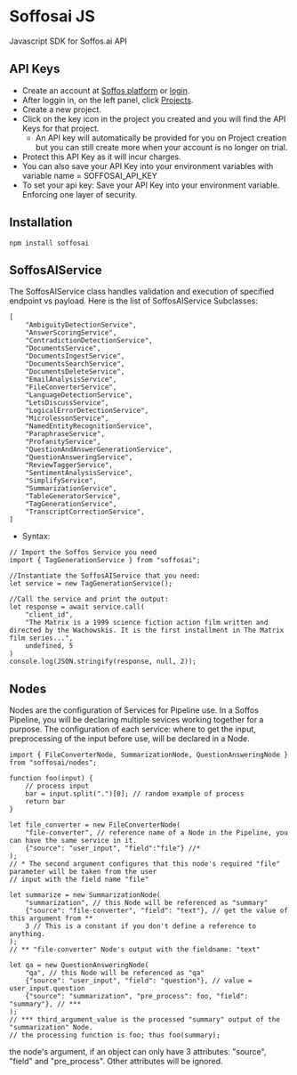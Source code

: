 # Soffosai JS
Javascript SDK for Soffos.ai API

## API Keys
- Create an account at [Soffos platform](https://platform.soffos.ai) or [login](https://platform.soffos.ai/login).
- After loggin in, on the left panel, click [Projects](https://platform.soffos.ai/apps-list).
- Create a new project.
- Click on the key icon in the project you created and you will find the API Keys for that project.
  - An API key will automatically be provided for you on Project creation but you can still create more when your account is no longer on trial.
- Protect this API Key as it will incur charges.
- You can also save your API Key into your environment variables with variable name = SOFFOSAI_API_KEY
- To set your api key:
    Save your API Key into your environment variable. Enforcing one layer of security.

## Installation
`npm install soffosai`


## SoffosAIService
The SoffosAIService class handles validation and execution of specified endpoint vs payload.
Here is the list of SoffosAIService Subclasses:
```
[
    "AmbiguityDetectionService",
    "AnswerScoringService",
    "ContradictionDetectionService",
    "DocumentsService",
    "DocumentsIngestService", 
    "DocumentsSearchService", 
    "DocumentsDeleteService", 
    "EmailAnalysisService",
    "FileConverterService",
    "LanguageDetectionService",
    "LetsDiscussService",
    "LogicalErrorDetectionService",
    "MicrolessonService",
    "NamedEntityRecognitionService",
    "ParaphraseService",
    "ProfanityService",
    "QuestionAndAnswerGenerationService",
    "QuestionAnsweringService",
    "ReviewTaggerService",
    "SentimentAnalysisService",
    "SimplifyService",
    "SummarizationService",
    "TableGeneratorService",
    "TagGenerationService",
    "TranscriptCorrectionService",
]

```
- Syntax:
```
// Import the Soffos Service you need
import { TagGenerationService } from "soffosai";

//Instantiate the SoffosAIService that you need:
let service = new TagGenerationService();

//Call the service and print the output:
let response = await service.call(
    "client_id",
    "The Matrix is a 1999 science fiction action film written and directed by the Wachowskis. It is the first installment in The Matrix film series...",
    undefined, 5
)
console.log(JSON.stringify(response, null, 2));
```

## Nodes 
Nodes are the configuration of Services for Pipeline use.
In a Soffos Pipeline, you will be declaring multiple sevices working together for a purpose.
The configuration of each service: where to get the input, preprocessing of the input before use, will be declared in a Node.
```
import { FileConverterNode, SummarizationNode, QuestionAnsweringNode } from "soffosai/nodes";

function foo(input) {
    // process input
    bar = input.split(".")[0]; // random example of process
    return bar
}

let file_converter = new FileConverterNode(
    "file-converter", // reference name of a Node in the Pipeline, you can have the same service in it.
    {"source": "user_input", "field":"file"} //*
);
// * The second argument configures that this node's required "file" parameter will be taken from the user
// input with the field name "file"

let summarize = new SummarizationNode(
    "summarization", // this Node will be referenced as "summary"
    {"source": "file-converter", "field": "text"}, // get the value of this argument from **
    3 // This is a constant if you don't define a reference to anything.
);
// ** "file-converter" Node's output with the fieldname: "text"

let qa = new QuestionAnsweringNode(
    "qa", // this Node will be referenced as "qa"
    {"source": "user_input", "field": "question"}, // value = user_input.question
    {"source": "summarization", "pre_process": foo, "field": "summary"}, // ***
);
// *** third_argument_value is the processed "summary" output of the "summarization" Node. 
// the processing function is foo; thus foo(summary);
```
the node's argument, if an object can only have 3 attributes: "source", "field" and "pre_process".  Other attributes will be ignored.